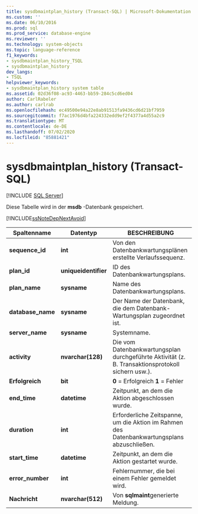 ```yaml
---
title: sysdbmaintplan_history (Transact-SQL) | Microsoft-Dokumentation
ms.custom: ''
ms.date: 06/10/2016
ms.prod: sql
ms.prod_service: database-engine
ms.reviewer: ''
ms.technology: system-objects
ms.topic: language-reference
f1_keywords:
- sysdbmaintplan_history_TSQL
- sysdbmaintplan_history
dev_langs:
- TSQL
helpviewer_keywords:
- sysdbmaintplan_history system table
ms.assetid: 02d36f08-ac93-4463-bb59-284c5cd6ed04
author: CarlRabeler
ms.author: carlrab
ms.openlocfilehash: ec49500e94a22e8ab91513fa9436cd6d21bf7959
ms.sourcegitcommit: f7ac1976d4bfa224332edd9ef2f4377a4d55a2c9
ms.translationtype: MT
ms.contentlocale: de-DE
ms.lasthandoff: 07/02/2020
ms.locfileid: "85881421"
---
```

# <a name="sysdbmaintplan_history-transact-sql"></a>sysdbmaintplan_history (Transact-SQL)
[!INCLUDE [SQL Server](../../includes/applies-to-version/sqlserver.md)]

  Diese Tabelle wird in der **msdb** -Datenbank gespeichert.  
  
 [!INCLUDE[ssNoteDepNextAvoid](../../includes/ssnotedepnextavoid-md.md)]  
  
  
|Spaltenname|Datentyp|BESCHREIBUNG|  
|-----------------|---------------|-----------------|  
|**sequence_id**|**int**|Von den Datenbankwartungsplänen erstellte Verlaufssequenz.|  
|**plan_id**|**uniqueidentifier**|ID des Datenbankwartungsplans.|  
|**plan_name**|**sysname**|Name des Datenbankwartungsplans.|  
|**database_name**|**sysname**|Der Name der Datenbank, die dem Datenbank-Wartungsplan zugeordnet ist.|  
|**server_name**|**sysname**|Systemname.|  
|**activity**|**nvarchar(128)**|Die vom Datenbankwartungsplan durchgeführte Aktivität (z. B. Transaktionsprotokoll sichern usw.).|  
|**Erfolgreich**|**bit**|**0** = Erfolgreich **1** = Fehler|  
|**end_time**|**datetime**|Zeitpunkt, an dem die Aktion abgeschlossen wurde.|  
|**duration**|**int**|Erforderliche Zeitspanne, um die Aktion im Rahmen des Datenbankwartungsplans abzuschließen.|  
|**start_time**|**datetime**|Zeitpunkt, an dem die Aktion gestartet wurde.|  
|**error_number**|**int**|Fehlernummer, die bei einem Fehler gemeldet wird.|  
|**Nachricht**|**nvarchar(512)**|Von **sqlmaint**generierte Meldung.|  
  
  
